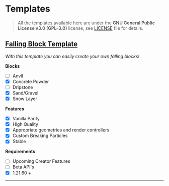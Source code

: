 # Templates

> All the templates available here are under the **GNU General Public License v3.0 (GPL-3.0)** license, see [LICENSE](https://github.com/GST378/GSTs-Repository/blob/main/LICENSE) file for details.

## [Falling Block Template](https://github.com/GST378/GSTs-Repository/tree/main/templates/FallingBlock)

_With this template you can easily create your own falling blocks!_

  **Blocks**

  - [ ] Anvil
  - [x] Concrete Powder
  - [ ] Dripstone
  - [X] Sand/Gravel
  - [x] Snow Layer

  **Features**

  - [X] Vanilla Parity
  - [X] High Quality
  - [X] Appropriate geometries and render controllers
  - [X] Custom Breaking Particles
  - [X] Stable

  **Requirements**

  - [ ] Upcoming Creator Features
  - [ ] Beta API's
  - [X] 1.21.60 +

***
